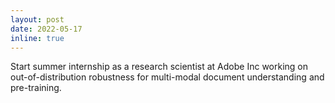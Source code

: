 ```yaml
---
layout: post
date: 2022-05-17
inline: true
---
```


Start summer internship as a research scientist at Adobe Inc working on out-of-distribution robustness for multi-modal document understanding and pre-training.
